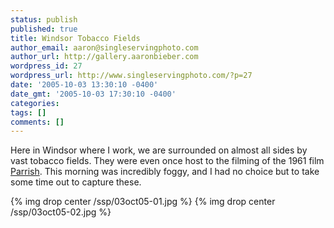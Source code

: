 ```yaml
---
status: publish
published: true
title: Windsor Tobacco Fields
author_email: aaron@singleservingphoto.com
author_url: http://gallery.aaronbieber.com
wordpress_id: 27
wordpress_url: http://www.singleservingphoto.com/?p=27
date: '2005-10-03 13:30:10 -0400'
date_gmt: '2005-10-03 17:30:10 -0400'
categories:
tags: []
comments: []
---
```

Here in Windsor where I work, we are surrounded on almost all sides by
vast tobacco fields. They were even once host to the filming of the 1961
film [Parrish](http://www.imdb.com/title/tt0055279). This morning was
incredibly foggy, and I had no choice but to take some time out to
capture these.

{% img drop center /ssp/03oct05-01.jpg %}
 {% img drop center /ssp/03oct05-02.jpg %}
